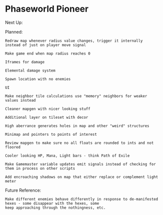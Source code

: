 # Phaseworld Pioneer

Next Up:
	


Planned:
	
	Redraw map whenever radius value changes, trigger it internally instead of just on player move signal
	
	Make game end when map radius reaches 0
	
	Iframes for damage
	
	Elemental damage system
	
	Spawn location with no enemies
	
	UI
	
	Make neighbor tile calculations use "memory" neighbors for weaker values instead
	
	Cleaner mapgen with nicer looking stuff
	
	Additional layer on tileset with decor
	
	High aberrance generates holes in map and other "weird" structures
	
	Minimap and pointers to points of interest
	
	Review mapgen to make sure no all floats are rounded to ints and not floored
	
	Cooler looking HP, Mana, Light bars - think Path of Exile
	
	Make Gamemaster variable updates emit signals instead of checking for them in process on other scripts
	
	Add encroaching shadows on map that either replace or complement light meter

Future Reference:
	
	Make different enemies behave differently in response to de-manifested hexes - some disappear with the hexes, some
	keep approaching through the nothingness, etc.
